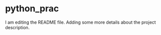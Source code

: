 # python_prac
I am editing the README file. Adding some more details about the project description.
